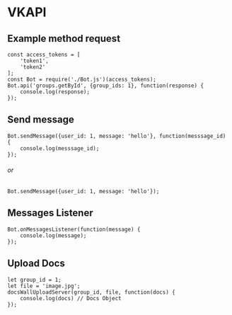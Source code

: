 # VKAPI

Example method request 
------
```
const access_tokens = [
    'token1',
    'token2'
];
const Bot = require('./Bot.js')(access_tokens);
Bot.api('groups.getById', {group_ids: 1}, function(response) {
    console.log(response);
});
```


Send message
------
```
Bot.sendMessage({user_id: 1, message: 'hello'}, function(messsage_id) {
    console.log(messsage_id);
});
```
###### or
```
Bot.sendMessage({user_id: 1, message: 'hello'});
```

Messages Listener
------
```
Bot.onMessagesListener(function(message) {
    console.log(message);
});
```

Upload Docs
------
```
let group_id = 1;
let file = 'image.jpg';
docsWallUploadServer(group_id, file, function(docs) {
	console.log(docs) // Docs Object 
});
```
